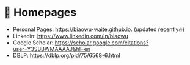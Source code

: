 # 📎 Homepages
- Personal Pages: https://biaowu-waite.github.io. (updated recently🔥)
- Linkedin: https://www.linkedin.com/in/biaowu
- Google Scholar: https://scholar.google.com/citations?user=Y3SBBWMAAAAJ&hl=en
- DBLP: https://dblp.org/pid/75/6568-6.html

